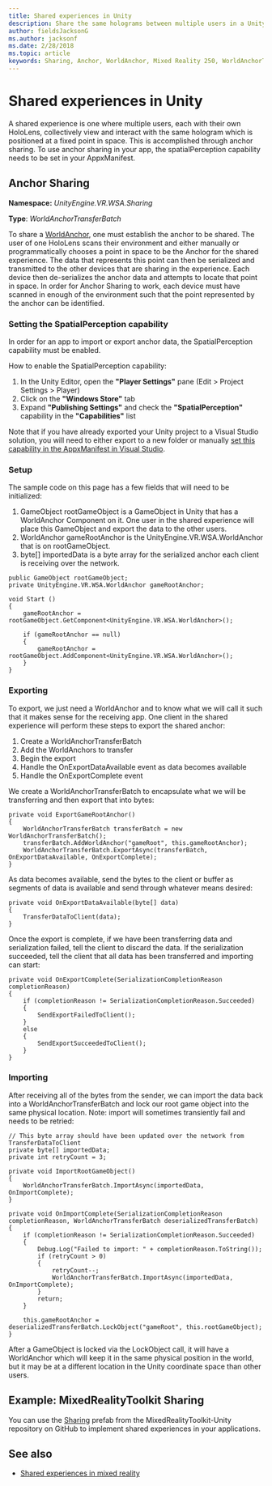 ```yaml
---
title: Shared experiences in Unity
description: Share the same holograms between multiple users in a Unity application.
author: fieldsJacksonG
ms.author: jacksonf
ms.date: 2/28/2018
ms.topic: article
keywords: Sharing, Anchor, WorldAnchor, Mixed Reality 250, WorldAnchorTransferBatch, SpatialPerception
---
```




# Shared experiences in Unity

A shared experience is one where multiple users, each with their own HoloLens, collectively view and interact with the same hologram which is positioned at a fixed point in space. This is accomplished through anchor sharing. To use anchor sharing in your app, the spatialPerception capability needs to be set in your AppxManifest.

## Anchor Sharing

**Namespace:** *UnityEngine.VR.WSA.Sharing*

**Type**: *WorldAnchorTransferBatch*

To share a [WorldAnchor](coordinate-systems-in-unity.md), one must establish the anchor to be shared. The user of one HoloLens scans their environment and either manually or programmatically chooses a point in space to be the Anchor for the shared experience. The data that represents this point can then be serialized and transmitted to the other devices that are sharing in the experience. Each device then de-serializes the anchor data and attempts to locate that point in space. In order for Anchor Sharing to work, each device must have scanned in enough of the environment such that the point represented by the anchor can be identified.

### Setting the SpatialPerception capability

In order for an app to import or export anchor data, the SpatialPerception capability must be enabled.

How to enable the SpatialPerception capability:
1. In the Unity Editor, open the **"Player Settings"** pane (Edit > Project Settings > Player)
2. Click on the **"Windows Store"** tab
3. Expand **"Publishing Settings"** and check the **"SpatialPerception"** capability in the **"Capabilities"** list

Note that if you have already exported your Unity project to a Visual Studio solution, you will need to either export to a new folder or manually [set this capability in the AppxManifest in Visual Studio](shared-spatial-anchors-in-directx.md#set-up-your-app-to-use-the-spatialperception-capability).

### Setup

The sample code on this page has a few fields that will need to be initialized:
1. GameObject rootGameObject is a GameObject in Unity that has a WorldAnchor Component on it. One user in the shared experience will place this GameObject and export the data to the other users.
2. WorldAnchor gameRootAnchor is the UnityEngine.VR.WSA.WorldAnchor that is on rootGameObject.
3. byte[] importedData is a byte array for the serialized anchor each client is receiving over the network.

```
public GameObject rootGameObject;
private UnityEngine.VR.WSA.WorldAnchor gameRootAnchor;

void Start ()
{
    gameRootAnchor = rootGameObject.GetComponent<UnityEngine.VR.WSA.WorldAnchor>();

    if (gameRootAnchor == null)
    {
        gameRootAnchor = rootGameObject.AddComponent<UnityEngine.VR.WSA.WorldAnchor>();
    }
}
```

### Exporting

To export, we just need a WorldAnchor and to know what we will call it such that it makes sense for the receiving app. One client in the shared experience will perform these steps to export the shared anchor:
1. Create a WorldAnchorTransferBatch
2. Add the WorldAnchors to transfer
3. Begin the export
4. Handle the OnExportDataAvailable event as data becomes available
5. Handle the OnExportComplete event

We create a WorldAnchorTransferBatch to encapsulate what we will be transferring and then export that into bytes:

```
private void ExportGameRootAnchor()
{
    WorldAnchorTransferBatch transferBatch = new WorldAnchorTransferBatch();
    transferBatch.AddWorldAnchor("gameRoot", this.gameRootAnchor);
    WorldAnchorTransferBatch.ExportAsync(transferBatch, OnExportDataAvailable, OnExportComplete);
}
```

As data becomes available, send the bytes to the client or buffer as segments of data is available and send through whatever means desired:

```
private void OnExportDataAvailable(byte[] data)
{
    TransferDataToClient(data);
}
```

Once the export is complete, if we have been transferring data and serialization failed, tell the client to discard the data. If the serialization succeeded, tell the client that all data has been transferred and importing can start:

```
private void OnExportComplete(SerializationCompletionReason completionReason)
{
    if (completionReason != SerializationCompletionReason.Succeeded)
    {
        SendExportFailedToClient();
    }
    else
    {
        SendExportSucceededToClient();
    }
}
```

### Importing

After receiving all of the bytes from the sender, we can import the data back into a WorldAnchorTransferBatch and lock our root game object into the same physical location. Note: import will sometimes transiently fail and needs to be retried:

```
// This byte array should have been updated over the network from TransferDataToClient
private byte[] importedData;
private int retryCount = 3;

private void ImportRootGameObject()
{
    WorldAnchorTransferBatch.ImportAsync(importedData, OnImportComplete);
}

private void OnImportComplete(SerializationCompletionReason completionReason, WorldAnchorTransferBatch deserializedTransferBatch)
{
    if (completionReason != SerializationCompletionReason.Succeeded)
    {
        Debug.Log("Failed to import: " + completionReason.ToString());
        if (retryCount > 0)
        {
            retryCount--;
            WorldAnchorTransferBatch.ImportAsync(importedData, OnImportComplete);
        }
        return;
    }

    this.gameRootAnchor = deserializedTransferBatch.LockObject("gameRoot", this.rootGameObject);
}
```

After a GameObject is locked via the LockObject call, it will have a WorldAnchor which will keep it in the same physical position in the world, but it may be at a different location in the Unity coordinate space than other users.

## Example: MixedRealityToolkit Sharing

You can use the [Sharing](https://github.com/Microsoft/MixedRealityToolkit-Unity/tree/master/Assets/HoloToolkit/Sharing) prefab from the MixedRealityToolkit-Unity repository on GitHub to implement shared experiences in your applications.

## See also
* [Shared experiences in mixed reality](shared-experiences-in-mixed-reality.md)
